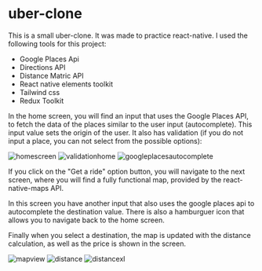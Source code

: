 # uber-clone
This is a small uber-clone. It was made to practice react-native. I used the following tools for this project:
* Google Places Api
* Directions API
* Distance Matric API
* React native elements toolkit
* Tailwind css
* Redux Toolkit

In the home screen, you will find an input that uses the Google Places API, to fetch the data of the places similar to the user input (autocomplete). This input value sets the origin of the user.
It also has validation (if you do not input a place, you can not select from the possible options):

![homescreen](https://user-images.githubusercontent.com/84020433/196061108-65b2f13d-6a86-4d1f-85df-9b21ce39faff.jpg)
![validationhome](https://user-images.githubusercontent.com/84020433/196061115-1292ed9c-1f50-4d5d-b719-cfbad8167c18.jpg)
![googleplacesautocomplete](https://user-images.githubusercontent.com/84020433/196061112-4fdc36bf-b45e-408f-bed3-b7875ad77415.jpg)

If you click on the "Get a ride" option button, you will navigate to the next screen, where you will find a fully functional map, provided by the react-native-maps API. 

In this screen you have another input that also uses the google places api to autocomplete the destination value.
There is also a hamburguer icon that allows you to navigate back to the home screen.

Finally when you select a destination, the map is updated with the distance calculation, as well as the price is shown in the screen.

![mapview](https://user-images.githubusercontent.com/84020433/196061162-4b915f04-fe4b-4728-ada0-0c7760775bf3.jpg)
![distance](https://user-images.githubusercontent.com/84020433/196061165-75abfb61-03c6-4ffa-942e-67c9d74ee79a.jpg)
![distancexl](https://user-images.githubusercontent.com/84020433/196061167-e071bcf0-de73-48af-bc2e-0f5db41ea09b.jpg)
